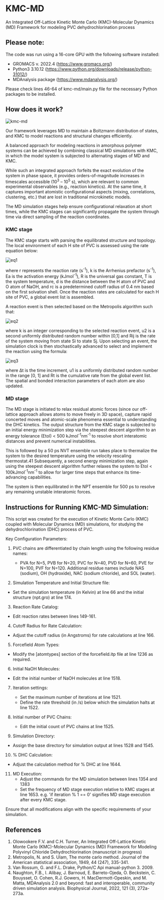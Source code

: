 # KMC-MD
An Integrated Off-Lattice Kinetic Monte Carlo (KMC)-Molecular Dynamics (MD) Framework for modeling PVC dehydrochlorination process

## Please note: 
The code was run using a 16-core GPU with the following software installed:
- GROMACS v. 2022.4 (https://www.gromacs.org/)
- Python3 3.10.12 (https://www.python.org/downloads/release/python-31012/)
- MDAnalysis package (https://www.mdanalysis.org/)

Please check lines 46-64 of kmc-md/main.py file for the necessary Python packages to be installed.

## How does it work?
![kmc-md](https://github.com/kmc-md/KMC-MD/assets/165834656/c9cb82cb-4576-4778-8f27-1d7cae36826e)

Our framework leverages MD to maintain a Boltzmann distribution of states, and KMC to model reactions and structural changes efficiently. 

A balanced approach for modeling reactions in amorphous polymer systems can be achieved by combining classical MD simulations with KMC, in which the model system is subjected to alternating stages of MD and KMC.  

While such an integrated approach forfeits the exact evolution of the system in phase space, it provides orders-of-magnitude increases in timescales accessible (10<sup>3</sup> – 10<sup>5</sup> s), which are relevant to common experimental observables (e.g., reaction kinetics).  At the same time, it captures important atomistic configurational aspects (mixing, correlations, clustering, etc.) that are lost in traditional microkinetic models.  

The MD simulation stages help ensure configurational relaxation at short times, while the KMC stages can significantly propagate the system through time via direct sampling of the reaction coordinates.

### KMC stage
The KMC stage starts with parsing the equilibrated structure and topology. The local environment of each H site of PVC is assessed using the rate equation below:

![eq1](https://github.com/kmc-md/KMC-MD/assets/165834656/f1d109fd-0cf9-4329-b36a-456184165816)

where r represents the reaction rate (s<sup>-1</sup>), k is the Arrhenius prefactor (s<sup>-1</sup>), Ea is the activation energy (kJmol<sup>-1</sup>), R is the universal gas constant, T is the system temperature, d is the distance between the H atom of PVC and O atom of NaOH, and rc is a predetermined cutoff radius of 0.4 nm based on the first solvation shell. 
Once the reaction rates are calculated for each H site of PVC, a global event list is assembled. 

A reaction event is then selected based on the Metropolis algorithm such that:

![eq2](https://github.com/kmc-md/KMC-MD/assets/165834656/608bee7f-4653-42b0-a56b-f982e957da05)

where k is an integer corresponding to the selected reaction event, u2 is a second uniformly distributed random number within [0,1] and Rij is the rate of the system moving from state Si to state Sj.  Upon selecting an event, the simulation clock is then stochastically advanced to select and implement the reaction using the formula:

![eq3](https://github.com/kmc-md/KMC-MD/assets/165834656/ad2b547c-d72d-4c84-b43a-ce378aacf42f)

where Δt is the time increment, u1 is a uniformly distributed random number in the range [0, 1] and Rt is the cumulative rate from the global event list. 
The spatial and bonded interaction parameters of each atom are also updated.

### MD stage
The MD stage is initiated to relax residual atomic forces (since our off-lattice approach allows atoms to move freely in 3D space), capture rapid concerted moves and atomic-scale phenomena essential to understanding the DHC kinetics. The output structure from the KMC stage is subjected to an initial energy minimization step via the steepest descent algorithm to an energy tolerance (Etol) < 500 kJmol<sup>-1</sup>nm<sup>-1</sup> to resolve short interatomic distances and prevent numerical instabilities. 

This is followed by a 50 ps NVT ensemble run takes place to thermalize the system to the desired temperature using the velocity rescaling thermostat.41 Subsequently, a second energy minimization step, again using the steepest descent algorithm further relaxes the system to Etol < 100kJmol<sup>-1</sup>nm<sup>-1</sup> to allow for larger time steps that enhance its time-advancing capabilities. 

The system is then equilibrated in the NPT ensemble for 500 ps to resolve any remaining unstable interatomic forces.

## Instructions for Running KMC-MD Simulation:
This script was created for the execution of Kinetic Monte Carlo (KMC) coupled with Molecular Dynamics (MD) simulations, for studying the dehydrochlorination (DHC) process of PVC. 

Key Configuration Parameters:
1. PVC chains are differentiated by chain length using the following residue names:
   - PVA for N=5, PVB for N=20, PVC for N=40, PVD for N=60, PVE for N=100, PVF for N=120.
   Additional residue names include NAS (sodium), OH (hydroxide), NAC (sodium chloride), and SOL (water).

2. Simulation Temperature and Initial Structure file: 
  - Set the simulation temperature (in Kelvin) at line 66 and the initial structure (npt.gro) at line 174.

3. Reaction Rate Catalog: 
  - Edit reaction rates between lines 149-161.

4. Cutoff Radius for Rate Calculation: 
  - Adjust the cutoff radius (in Angstroms) for rate calculations at line 166.

5. Forcefield Atom Types: 
  - Modify the [atomtypes] section of the forcefield.itp file at line 1236 as required.

6. Initial NaOH Molecules: 
  - Edit the initial number of NaOH molecules at line 1518.

7. Iteration settings: 
   - Set the maximum number of iterations at line 1521.
   - Define the rate threshold (in /s) below which the simulation halts at line 1522.

8. Initial number of PVC Chains: 
   - Edit the initial count of PVC chains at line 1525.

9. Simulation Directory: 
  - Assign the base directory for simulation output at lines 1528 and 1545.

10. % DHC Calculation: 
   - Adjust the calculation method for % DHC at line 1644.

11. MD Execution: 
    - Adjust the commands for the MD simulation between lines 1354 and 1383
    - Set the frequency of MD stage execution relative to KMC stages at line 1653. 
      e.g. 'if iteration % 1 == 0' signifies MD stage execution after every KMC stage.

Ensure that all modifications align with the specific requirements of your simulation.

## References
1. Olowookere F.V. and C.H. Turner, An Integrated Off-Lattice Kinetic Monte Carlo (KMC)-Molecular Dynamics (MD) Framework for Modeling Polyvinyl Chloride Dehydrochlorination (manuscript in progress)
2. Metropolis, N. and S. Ulam, The monte carlo method. Journal of the American statistical association, 1949, 44 (247),  335-341.
3. Van Rossum, G. and F.L. Drake, Python/C Api manual-python 3. 2009.
4. Naughton, F.B., I. Alibay, J. Barnoud, E. Barreto-Ojeda, O. Beckstein, C. Bouysset, O. Cohen, R.J. Gowers, H. MacDermott-Opeskin, and M. Matta, MDAnalysis 2.0 and beyond: fast and interoperable, community driven simulation analysis. Biophysical Journal, 2022, 121 (3),  272a-273a.

